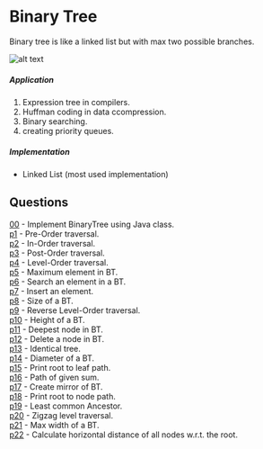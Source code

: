 # Binary Tree
Binary tree is like a linked list but with max two possible branches.

![alt text](http://web.stanford.edu/class/archive/cs/cs106b/cs106b.1158/images/binary-tree-figure.png)

##### Application
1. Expression tree in compilers.
2. Huffman coding in data ccompression.
3. Binary searching.
4. creating priority queues.

##### Implementation
* Linked List (most used implementation)

## Questions
[00](https://github.com/Lakshitnagar/DS-ALGO/blob/master/ds/binaryTree/BinaryTree.java) - Implement BinaryTree using Java class.\
[p1](https://github.com/Lakshitnagar/DS-ALGO/blob/master/ds/binaryTree/p1) - Pre-Order traversal.\
[p2](https://github.com/Lakshitnagar/DS-ALGO/blob/master/ds/binaryTree/p2) - In-Order traversal.\
[p3](https://github.com/Lakshitnagar/DS-ALGO/blob/master/ds/binaryTree/p3) - Post-Order traversal.\
[p4](https://github.com/Lakshitnagar/DS-ALGO/blob/master/ds/binaryTree/p4) - Level-Order traversal.\
[p5](https://github.com/Lakshitnagar/DS-ALGO/blob/master/ds/binaryTree/p5) - Maximum element in BT.\
[p6](https://github.com/Lakshitnagar/DS-ALGO/blob/master/ds/binaryTree/p6) - Search an element in a BT.\
[p7](https://github.com/Lakshitnagar/DS-ALGO/blob/master/ds/binaryTree/p7) - Insert an element.\
[p8](https://github.com/Lakshitnagar/DS-ALGO/blob/master/ds/binaryTree/p8) - Size of a BT.\
[p9](https://github.com/Lakshitnagar/DS-ALGO/blob/master/ds/binaryTree/p9) - Reverse Level-Order traversal.\
[p10](https://github.com/Lakshitnagar/DS-ALGO/blob/master/ds/binaryTree/p10) - Height of a BT.\
[p11](https://github.com/Lakshitnagar/DS-ALGO/blob/master/ds/binaryTree/p11) - Deepest node in BT.\
[p12](https://github.com/Lakshitnagar/DS-ALGO/blob/master/ds/binaryTree/p12) - Delete a node in BT.\
[p13](https://github.com/Lakshitnagar/DS-ALGO/blob/master/ds/binaryTree/p13) - Identical tree.\
[p14](https://github.com/Lakshitnagar/DS-ALGO/blob/master/ds/binaryTree/p14) - Diameter of a BT.\
[p15](https://github.com/Lakshitnagar/DS-ALGO/blob/master/ds/binaryTree/p15) - Print root to leaf path.\
[p16](https://github.com/Lakshitnagar/DS-ALGO/blob/master/ds/binaryTree/p16) - Path of given sum.\
[p17](https://github.com/Lakshitnagar/DS-ALGO/blob/master/ds/binaryTree/p17) - Create mirror of BT.\
[p18](https://github.com/Lakshitnagar/DS-ALGO/blob/master/ds/binaryTree/p18) - Print root to node path.\
[p19](https://github.com/Lakshitnagar/DS-ALGO/blob/master/ds/binaryTree/p19) - Least common Ancestor.\
[p20](https://github.com/Lakshitnagar/DS-ALGO/blob/master/ds/binaryTree/p20) - Zigzag level traversal.\
[p21](https://github.com/Lakshitnagar/DS-ALGO/blob/master/ds/binaryTree/p21) - Max width of a BT.\
[p22](https://github.com/Lakshitnagar/DS-ALGO/blob/master/ds/binaryTree/p22) - Calculate horizontal distance of all nodes w.r.t. the root.
